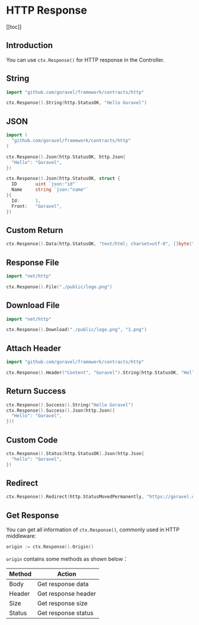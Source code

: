 # HTTP Response

[[toc]]

## Introduction

You can use `ctx.Response()` for HTTP response in the Controller.

## String

```go
import "github.com/goravel/framework/contracts/http"

ctx.Response().String(http.StatusOK, "Hello Goravel")
```

## JSON

```go
import (
  "github.com/goravel/framework/contracts/http"
)

ctx.Response().Json(http.StatusOK, http.Json{
  "Hello": "Goravel",
})

ctx.Response().Json(http.StatusOK, struct {
  ID       uint `json:"id"`
  Name     string `json:"name"`
}{
  Id:      1,
  Front:   "Goravel",
})
```

## Custom Return

```go
ctx.Response().Data(http.StatusOK, "text/html; charset=utf-8", []byte("<b>Goravel</b>"))
```

## Response File

```go
import "net/http"

ctx.Response().File("./public/logo.png")
```

## Download File

```go
import "net/http"

ctx.Response().Download("./public/logo.png", "1.png")
```

## Attach Header

```go
import "github.com/goravel/framework/contracts/http"

ctx.Response().Header("Content", "Goravel").String(http.StatusOK, "Hello Goravel")
```

## Return Success

```go
ctx.Response().Success().String("Hello Goravel")
ctx.Response().Success().Json(http.Json({
  "Hello": "Goravel",
}))
```

## Custom Code

```go
ctx.Response().Status(http.StatusOK).Json(http.Json{
  "hello": "Goravel",
})
```

## Redirect

```go
ctx.Response().Redirect(http.StatusMovedPermanently, "https://goravel.dev")
```

## Get Response

You can get all information of `ctx.Response()`, commonly used in HTTP middleware:

```go
origin := ctx.Response().Origin()
```

`origin` contains some methods as shown below：

| Method        | Action           |
| -----------  | -------------- |
| Body         | Get response data     |
| Header       | Get response header |
| Size         | Get response size     |
| Status       | Get response status   |

<CommentService/>